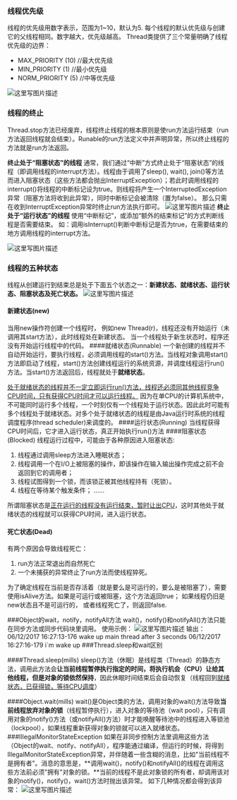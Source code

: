 ### 线程优先级
线程的优先级用数字表示，范围为1~10，默认为5.
每个线程的默认优先级与创建它的父线程相同。数字越大，优先级越高。
Thread类提供了三个常量明确了线程优先级的边界：

- MAX_PRIORITY (10)  //最大优先级
- MIN_PRIORITY (1)   //最小优先级
- NORM_PRIORITY (5) //中等优先级

![这里写图片描述](http://upload-images.jianshu.io/upload_images/7460499-93a00ffc85b046bd?imageMogr2/auto-orient/strip%7CimageView2/2/w/1240)
### 线程的终止
Thread.stop方法已经废弃，线程终止线程的根本原则是使run方法运行结束（run方法返回线程就会结束）。Runable的run方法定义中并声明异常，所以终止线程的方法就是run方法返回。

**终止处于“阻塞状态”的线程**
通常，我们通过“中断”方式终止处于“阻塞状态”的线程（即调用线程的interrupt方法）。线程由于调用了sleep(), wait(), join()等方法而进入阻塞状态（这些方法都会抛出InterruptException）；若此时调用线程的interrupt()将线程的中断标记设为true。则线程将产生一个InterruptedException异常（阻塞方法将收到此异常），同时中断标记会被清除（置为false）。
那么只需在收到InterruptException异常时终止run方法执行即可。
![这里写图片描述](http://upload-images.jianshu.io/upload_images/7460499-a1ac21853b0b1ca2?imageMogr2/auto-orient/strip%7CimageView2/2/w/1240)
**终止处于“运行状态”的线程**
使用“中断标记”，或添加“额外的结束标记”的方式判断线程是否需要结束。
如：调用isInterrupt()判断中断标记是否为true，在需要结束的地方调用线程的interrupt方法。

![这里写图片描述](http://upload-images.jianshu.io/upload_images/7460499-2d7f00fce5626c9f?imageMogr2/auto-orient/strip%7CimageView2/2/w/1240)

### 线程的五种状态
线程从创建运行到结束总是处于下面五个状态之一：**新建状态、就绪状态、运行状态、阻塞状态及死亡状态。**
![这里写图片描述](http://upload-images.jianshu.io/upload_images/7460499-f82c3790c393c95a?imageMogr2/auto-orient/strip%7CimageView2/2/w/1240)
#### 新建状态(new)
当用new操作符创建一个线程时， 例如new Thread(r)，线程还没有开始运行（未调用其start方法），此时线程处在新建状态。 当一个线程处于新生状态时，程序还没有开始运行线程中的代码。
####就绪状态(Runnable)
一个新创建的线程并不自动开始运行，要执行线程，必须调用线程的start()方法。当线程对象调用start()方法即启动了线程，start()方法创建线程运行的系统资源，并调度线程运行run()方法。当start()方法返回后，线程就处于**就绪状态**。

<u>处于就绪状态的线程并不一定立即运行run()方法，线程还必须同其他线程竞争CPU时间，只有获得CPU时间才可以运行线程。</u> 因为在单CPU的计算机系统中，不可能同时运行多个线程，一个时刻仅有一个线程处于运行状态。因此此时可能有多个线程处于就绪状态。对多个处于就绪状态的线程是由Java运行时系统的线程调度程序(thread scheduler)来调度的。
####运行状态(Running)
当线程获得CPU时间后，它才进入运行状态，真正开始执行run()方法
####阻塞状态(Blocked)
线程运行过程中，可能由于各种原因进入阻塞状态:
1.	线程通过调用sleep方法进入睡眠状态；
2.	线程调用一个在I/O上被阻塞的操作，即该操作在输入输出操作完成之前不会返回到它的调用者；
3.	线程试图得到一个锁，而该锁正被其他线程持有（死锁）。
4.	线程在等待某个触发条件；
...... 

所谓阻塞状态是<u>正在运行的线程没有运行结束，暂时让出CPU</u>，这时其他处于就绪状态的线程就可以获得CPU时间，进入运行状态。
#### 死亡状态(Dead)
有两个原因会导致线程死亡：
1.	run方法正常退出而自然死亡
2.	一个未捕获的异常终止了run方法而使线程猝死。

为了确定线程在当前是否存活着（就是要么是可运行的，要么是被阻塞了），需要使用isAlive方法。如果是可运行或被阻塞，这个方法返回true； 如果线程仍旧是new状态且不是可运行的， 或者线程死亡了，则返回false.

###Object的wait，notify，notifyAll方法
wait()，notify()和notifyAll()方法只能在同步方法或同步代码块里调用。
使用示例：
![这里写图片描述](http://upload-images.jianshu.io/upload_images/7460499-c18fc872baa37117?imageMogr2/auto-orient/strip%7CimageView2/2/w/1240)
输出：
06/12/2017 16:27:13-176 wake up main thread after 3 seconds
06/12/2017 16:27:16-179  i`m wake up
###Thread.sleep和wait区别

####Thread.sleep(mills)
sleep()方法（休眠）是线程类（Thread）的静态方法，调用此方法会**让当前线程暂停执行指定的时间，将执行机会（CPU）让给其他线程，但是对象的锁依然保持**，因此休眠时间结束后会自动恢复（线程回到<u>就绪状态，已获得锁，等待CPU调度</u>）

####Object.wait(mills)
wait()是Object类的方法，调用对象的wait()方法导致**当前线程放弃对象的锁**（线程暂停执行），进入对象的等待池（wait pool），只有调用对象的notify()方法（或notifyAll()方法）时才能唤醒等待池中的线程进入等锁池（lockpool），如果线程重新获得对象的锁就可以进入就绪状态。
###IllegalMonitorStateException
如果在非同步控制方法里调用这些方法（Object的wait、notify、notifyAll），程序能通过编译，但运行的时候，将得到IllegalMonitorStateException异常，并伴随着一些含糊的消息，比如"当前线程不是拥有者"。消息的意思是，**调用wait()，notify()和notifyAll()的线程在调用这些方法前必须"拥有"对象的锁。**当前的线程不是此对象锁的所有者，却调用该对象的notify()，notify()，wait()方法时抛出该异常。
如下几种情况都会得到该异常：
![这里写图片描述](http://upload-images.jianshu.io/upload_images/7460499-d55825c3783fbc5e?imageMogr2/auto-orient/strip%7CimageView2/2/w/1240)
